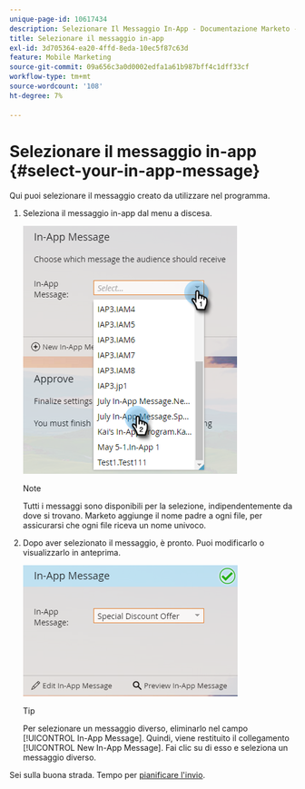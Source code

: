 ```yaml
---
unique-page-id: 10617434
description: Selezionare Il Messaggio In-App - Documentazione Marketo - Documentazione Del Prodotto
title: Selezionare il messaggio in-app
exl-id: 3d705364-ea20-4ffd-8eda-10ec5f87c63d
feature: Mobile Marketing
source-git-commit: 09a656c3a0d0002edfa1a61b987bff4c1dff33cf
workflow-type: tm+mt
source-wordcount: '108'
ht-degree: 7%

---
```


# Selezionare il messaggio in-app {#select-your-in-app-message}

Qui puoi selezionare il messaggio creato da utilizzare nel programma.

1. Seleziona il messaggio in-app dal menu a discesa.

   ![](assets/image2016-5-9-15-3a43-3a3.png)

   >[!NOTE]
   >
   >Tutti i messaggi sono disponibili per la selezione, indipendentemente da dove si trovano. Marketo aggiunge il nome padre a ogni file, per assicurarsi che ogni file riceva un nome univoco.

1. Dopo aver selezionato il messaggio, è pronto. Puoi modificarlo o visualizzarlo in anteprima.

   ![](assets/image2016-5-9-15-3a41-3a48.png)

   >[!TIP]
   >
   >Per selezionare un messaggio diverso, eliminarlo nel campo [!UICONTROL In-App Message]. Quindi, viene restituito il collegamento [!UICONTROL New In-App Message]. Fai clic su di esso e seleziona un messaggio diverso.

Sei sulla buona strada. Tempo per [pianificare l&#39;invio](/help/marketo/product-docs/mobile-marketing/in-app-messages/sending-your-in-app-message/schedule-your-in-app-message.md).
